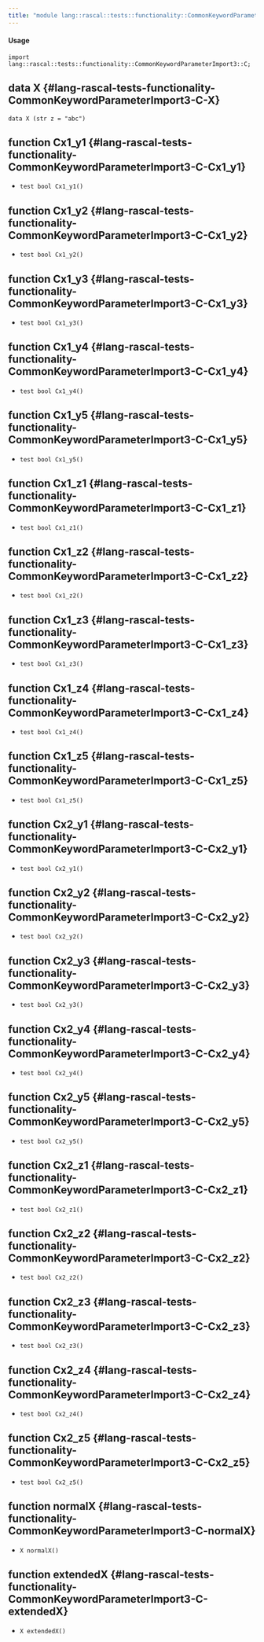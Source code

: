 ```yaml
---
title: "module lang::rascal::tests::functionality::CommonKeywordParameterImport3::C"
---
```


#### Usage

`import lang::rascal::tests::functionality::CommonKeywordParameterImport3::C;`


## data X {#lang-rascal-tests-functionality-CommonKeywordParameterImport3-C-X}

```rascal
data X (str z = "abc")
```

## function Cx1_y1 {#lang-rascal-tests-functionality-CommonKeywordParameterImport3-C-Cx1_y1}

* ``test bool Cx1_y1()``

## function Cx1_y2 {#lang-rascal-tests-functionality-CommonKeywordParameterImport3-C-Cx1_y2}

* ``test bool Cx1_y2()``

## function Cx1_y3 {#lang-rascal-tests-functionality-CommonKeywordParameterImport3-C-Cx1_y3}

* ``test bool Cx1_y3()``

## function Cx1_y4 {#lang-rascal-tests-functionality-CommonKeywordParameterImport3-C-Cx1_y4}

* ``test bool Cx1_y4()``

## function Cx1_y5 {#lang-rascal-tests-functionality-CommonKeywordParameterImport3-C-Cx1_y5}

* ``test bool Cx1_y5()``

## function Cx1_z1 {#lang-rascal-tests-functionality-CommonKeywordParameterImport3-C-Cx1_z1}

* ``test bool Cx1_z1()``

## function Cx1_z2 {#lang-rascal-tests-functionality-CommonKeywordParameterImport3-C-Cx1_z2}

* ``test bool Cx1_z2()``

## function Cx1_z3 {#lang-rascal-tests-functionality-CommonKeywordParameterImport3-C-Cx1_z3}

* ``test bool Cx1_z3()``

## function Cx1_z4 {#lang-rascal-tests-functionality-CommonKeywordParameterImport3-C-Cx1_z4}

* ``test bool Cx1_z4()``

## function Cx1_z5 {#lang-rascal-tests-functionality-CommonKeywordParameterImport3-C-Cx1_z5}

* ``test bool Cx1_z5()``

## function Cx2_y1 {#lang-rascal-tests-functionality-CommonKeywordParameterImport3-C-Cx2_y1}

* ``test bool Cx2_y1()``

## function Cx2_y2 {#lang-rascal-tests-functionality-CommonKeywordParameterImport3-C-Cx2_y2}

* ``test bool Cx2_y2()``

## function Cx2_y3 {#lang-rascal-tests-functionality-CommonKeywordParameterImport3-C-Cx2_y3}

* ``test bool Cx2_y3()``

## function Cx2_y4 {#lang-rascal-tests-functionality-CommonKeywordParameterImport3-C-Cx2_y4}

* ``test bool Cx2_y4()``

## function Cx2_y5 {#lang-rascal-tests-functionality-CommonKeywordParameterImport3-C-Cx2_y5}

* ``test bool Cx2_y5()``

## function Cx2_z1 {#lang-rascal-tests-functionality-CommonKeywordParameterImport3-C-Cx2_z1}

* ``test bool Cx2_z1()``

## function Cx2_z2 {#lang-rascal-tests-functionality-CommonKeywordParameterImport3-C-Cx2_z2}

* ``test bool Cx2_z2()``

## function Cx2_z3 {#lang-rascal-tests-functionality-CommonKeywordParameterImport3-C-Cx2_z3}

* ``test bool Cx2_z3()``

## function Cx2_z4 {#lang-rascal-tests-functionality-CommonKeywordParameterImport3-C-Cx2_z4}

* ``test bool Cx2_z4()``

## function Cx2_z5 {#lang-rascal-tests-functionality-CommonKeywordParameterImport3-C-Cx2_z5}

* ``test bool Cx2_z5()``

## function normalX {#lang-rascal-tests-functionality-CommonKeywordParameterImport3-C-normalX}

* ``X normalX()``

## function extendedX {#lang-rascal-tests-functionality-CommonKeywordParameterImport3-C-extendedX}

* ``X extendedX()``

